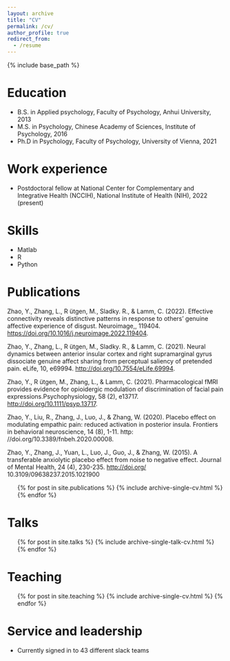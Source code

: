 ```yaml
---
layout: archive
title: "CV"
permalink: /cv/
author_profile: true
redirect_from:
  - /resume
---
```


{% include base_path %}

Education
======
* B.S. in Applied psychology, Faculty of Psychology, Anhui University, 2013
* M.S. in Psychology, Chinese Academy of Sciences, Institute of Psychology, 2016
* Ph.D in Psychology, Faculty of Psychology, University of Vienna, 2021

Work experience
======
* Postdoctoral fellow at National Center for Complementary and Integrative Health (NCCIH), National Institute of Health (NIH), 2022 (present)

Skills
======
* Matlab
* R
* Python

Publications
======
Zhao, Y., Zhang, L., R ̈utgen, M., Sladky. R., & Lamm, C. (2022). Effective connectivity reveals
distinctive patterns in response to others’ genuine affective experience of disgust. Neuroimage,, 119404.
https://doi.org/10.1016/j.neuroimage.2022.119404.

Zhao, Y., Zhang, L., R ̈utgen, M., Sladky. R., & Lamm, C. (2021). Neural dynamics between anterior
insular cortex and right supramarginal gyrus dissociate genuine affect sharing from perceptual saliency
of pretended pain. eLife, 10, e69994. http://doi.org/10.7554/eLife.69994.

Zhao, Y., R ̈utgen, M., Zhang, L., & Lamm, C. (2021). Pharmacological fMRI provides evidence
for opioidergic modulation of discrimination of facial pain expressions.Psychophysiology, 58 (2), e13717.
http://doi.org/10.1111/psyp.13717.

Zhao, Y., Liu, R., Zhang, J., Luo, J., & Zhang, W. (2020). Placebo effect on modulating empathic
pain: reduced activation in posterior insula. Frontiers in behavioral neuroscience, 14 (8), 1-11. http:
//doi.org/10.3389/fnbeh.2020.00008.

Zhao, Y., Zhang, J., Yuan, L., Luo, J., Guo, J., & Zhang, W. (2015). A transferable anxiolytic
placebo effect from noise to negative effect. Journal of Mental Health, 24 (4), 230-235. http://doi.org/
10.3109/09638237.2015.1021900  
  <ul>{% for post in site.publications %}
    {% include archive-single-cv.html %}
  {% endfor %}</ul>
  
Talks
======
  <ul>{% for post in site.talks %}
    {% include archive-single-talk-cv.html %}
  {% endfor %}</ul>
  
Teaching
======
  <ul>{% for post in site.teaching %}
    {% include archive-single-cv.html %}
  {% endfor %}</ul>
  
Service and leadership
======
* Currently signed in to 43 different slack teams
